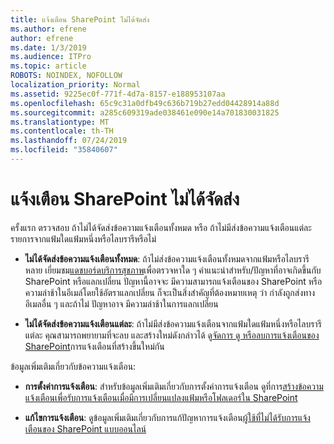```yaml
---
title: แจ้งเตือน SharePoint ไม่ได้จัดส่ง
ms.author: efrene
author: efrene
ms.date: 1/3/2019
ms.audience: ITPro
ms.topic: article
ROBOTS: NOINDEX, NOFOLLOW
localization_priority: Normal
ms.assetid: 9225ec0f-771f-4d7a-8157-e188953107aa
ms.openlocfilehash: 65c9c31a0dfb49c636b719b27edd04428914a88d
ms.sourcegitcommit: a285c609319ade038461e090e14a701830031825
ms.translationtype: MT
ms.contentlocale: th-TH
ms.lasthandoff: 07/24/2019
ms.locfileid: "35840607"
---
```

# <a name="sharepoint-alert-notifications-not-delivered"></a>แจ้งเตือน SharePoint ไม่ได้จัดส่ง 

ครั้งแรก ตรวจสอบ ถ้าไม่ได้จัดส่งข้อความแจ้งเตือนทั้งหมด หรือ ถ้าไม่มีส่งข้อความแจ้งเตือนแต่ละรายการจากแฟ้มใดแฟ้มหนึ่งหรือไลบรารีหรือไม่

- **ไม่ได้จัดส่งข้อความแจ้งเตือนทั้งหมด**: ถ้าไม่ส่งข้อความแจ้งเตือนทั้งหมดจากแฟ้มหรือไลบรารีหลาย เยี่ยมชม[แดชบอร์ดบริการสุขภาพ](https://admin.microsoft.com/AdminPortal/Home#/servicehealth)เพื่อตรวจหาใด ๆ คำแนะนำสำหรับ/ปัญหาที่อาจเกิดขึ้นกับ SharePoint หรือแลกเปลี่ยน ปัญหานี้อาจจะ มีความสามารถแจ้งเตือนของ SharePoint หรือความล่าช้าในอีเมล์โดยใช้อัตราแลกเปลี่ยน ก็จะเป็นสิ่งสำคัญที่ต้องหมายเหตุ ว่า กำลังถูกส่งทางอีเมลอื่น ๆ และถ้าไม่ ปัญหาอาจ มีความล่าช้าในการแลกเปลี่ยน 

- **ไม่ได้จัดส่งข้อความแจ้งเตือนแต่ละ**: ถ้าไม่มีส่งข้อความแจ้งเตือนจากแฟ้มใดแฟ้มหนึ่งหรือไลบรารีแต่ละ คุณสามารถพยายามที่จะลบ และสร้างใหม่ดังกล่าวได้ ดู[จัดการ ดู หรือลบการแจ้งเตือนของ SharePoint</a>การแจ้งเตือนที่สร้างขึ้นใหม่](https://support.office.com/article/manage-view-or-delete-sharepoint-alerts-99dfb19c-9a90-4a8c-aba1-aa8c8afb0de2#ID0EAADAAA=Online)กัน 
 
ข้อมูลเพิ่มเติมเกี่ยวกับข้อความแจ้งเตือน:

- **การตั้งค่าการแจ้งเตือน**: สำหรับข้อมูลเพิ่มเติมเกี่ยวกับการตั้งค่าการแจ้งเตือน ดูที่การ[สร้างข้อความแจ้งเตือนเพื่อรับการแจ้งเตือนเมื่อมีการเปลี่ยนแปลงแฟ้มหรือโฟลเดอร์ใน SharePoint](https://support.office.com/article/create-an-alert-to-get-notified-when-a-file-or-folder-changes-in-sharepoint-e5a79e7b-a146-46da-a9ef-d65409ba8918)

- **แก้ไขการแจ้งเตือน**: ดูข้อมูลเพิ่มเติมเกี่ยวกับการแก้ปัญหาการแจ้งเตือน[ผู้ใช้ที่ไม่ได้รับการแจ้งเตือนของ SharePoint แบบออนไลน์](https://support.office.com/article/users-don-t-receive-sharepoint-online-alert-notifications-14fc22dd-e873-482c-844d-f67ad41313f1)



